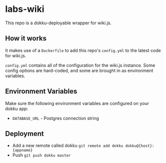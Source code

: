# labs-wiki

This repo is a dokku-deployable wrapper for wiki.js.

## How it works

It makes use of a `Dockerfile` to add this repo's `config.yml` to the latest code for wiki.js.

`config.yml` contains all of the configuration for the wiki.js instance.  Some config options are hard-coded, and some are brought in as environment variables.

## Environment Variables
Make sure the following environment variables are configured on your dokku app:

* `DATABASE_URL` - Postgres connection string

## Deployment

* Add a new remote called dokku `git remote add dokku dokku@{host}:{appname}`
* Push `git push dokku master`
